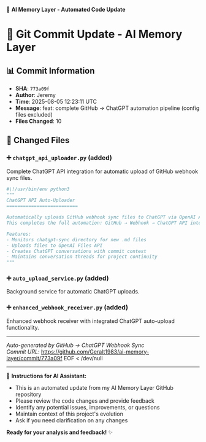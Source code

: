 📎 **AI Memory Layer - Automated Code Update**

# 🔄 Git Commit Update - AI Memory Layer

## 📊 Commit Information
- **SHA**: `773a09f`
- **Author**: Jeremy
- **Time**: 2025-08-05 12:23:11 UTC
- **Message**: feat: complete GitHub → ChatGPT automation pipeline (config files excluded)
- **Files Changed**: 10

## 📁 Changed Files

### ➕ `chatgpt_api_uploader.py` (added)

Complete ChatGPT API integration for automatic upload of GitHub webhook sync files.

```python
#\!/usr/bin/env python3
"""
ChatGPT API Auto-Uploader
==========================

Automatically uploads GitHub webhook sync files to ChatGPT via OpenAI API.
This completes the full automation: GitHub → Webhook → ChatGPT API integration.

Features:
- Monitors chatgpt-sync directory for new .md files
- Uploads files to OpenAI Files API
- Creates ChatGPT conversations with commit context
- Maintains conversation threads for project continuity
"""
```

### ➕ `auto_upload_service.py` (added)

Background service for automatic ChatGPT uploads.

### ➕ `enhanced_webhook_receiver.py` (added)

Enhanced webhook receiver with integrated ChatGPT auto-upload functionality.

---
*Auto-generated by GitHub → ChatGPT Webhook Sync*  
*Commit URL*: https://github.com/Geralt1983/ai-memory-layer/commit/773a09f
EOF < /dev/null

---

🤖 **Instructions for AI Assistant:**
- This is an automated update from my AI Memory Layer GitHub repository
- Please review the code changes and provide feedback
- Identify any potential issues, improvements, or questions
- Maintain context of this project's evolution
- Ask if you need clarification on any changes

**Ready for your analysis and feedback!** ✨
